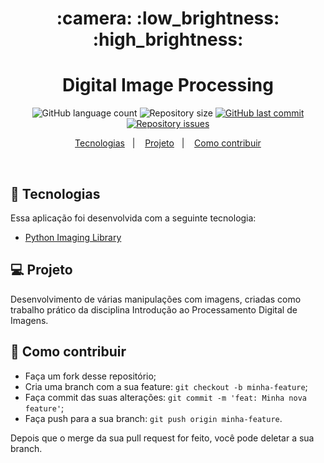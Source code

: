 <h1 align="center">
    :camera: :low_brightness: :high_brightness:
</h1>

<h1 align="center">
  Digital Image Processing
</h1>
<p align="center">
  <img alt="GitHub language count" src="https://img.shields.io/github/languages/count/franklinthony/digital-image-processing">

  <img alt="Repository size" src="https://img.shields.io/github/repo-size/franklinthony/digital-image-processing">
  
  <a href="https://github.com/franklinthony/digital-image-processing/commits/master">
    <img alt="GitHub last commit" src="https://img.shields.io/github/last-commit/franklinthony/digital-image-processing">
  </a>

  <a href="https://github.com/franklinthony/branch-and-bound-algorithm/issues">
    <img alt="Repository issues" src="https://img.shields.io/github/issues/franklinthony/digital-image-processing">
  </a>
</p>

<p align="center">
  <a href="#rocket-tecnologias">Tecnologias</a>&nbsp;&nbsp;&nbsp;|&nbsp;&nbsp;&nbsp;
  <a href="#-projeto">Projeto</a>&nbsp;&nbsp;&nbsp;|&nbsp;&nbsp;&nbsp;
  <a href="#-como-contribuir">Como contribuir</a>
</p>

<br>

## :rocket: Tecnologias

Essa aplicação foi desenvolvida com a seguinte tecnologia:

- [Python Imaging Library](https://pillow.readthedocs.io/en/stable/)

## 💻 Projeto

Desenvolvimento de várias manipulações com imagens, criadas como trabalho prático da disciplina Introdução ao Processamento Digital de Imagens.

## 🤔 Como contribuir

- Faça um fork desse repositório;
- Cria uma branch com a sua feature: `git checkout -b minha-feature`;
- Faça commit das suas alterações: `git commit -m 'feat: Minha nova feature'`;
- Faça push para a sua branch: `git push origin minha-feature`.

Depois que o merge da sua pull request for feito, você pode deletar a sua branch.
